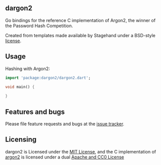 ## dargon2

Go bindings for the reference C implementation of Argon2, the winner of the Password Hash Competition.

Created from templates made available by Stagehand under a BSD-style
[license](https://github.com/dart-lang/stagehand/blob/master/LICENSE).

## Usage

Hashing with Argon2:

```dart
import 'package:dargon2/dargon2.dart';

void main() {
 
}
```

## Features and bugs

Please file feature requests and bugs at the [issue tracker][tracker].

[tracker]: http://example.com/issues/replaceme

## Licensing

dargon2 is Licensed under the [MIT License], and the C implementation of [argon2] is licensed under a dual [Apache and CC0 License]

[MIT License]: https://github.com/tmthecoder/dargon2/LICENSE

[argon2]: https://github.com/P-H-C/phc-winner-argon2

[Apache and CC0 License]: https://github.com/P-H-C/phc-winner-argon2/blob/master/LICENSE